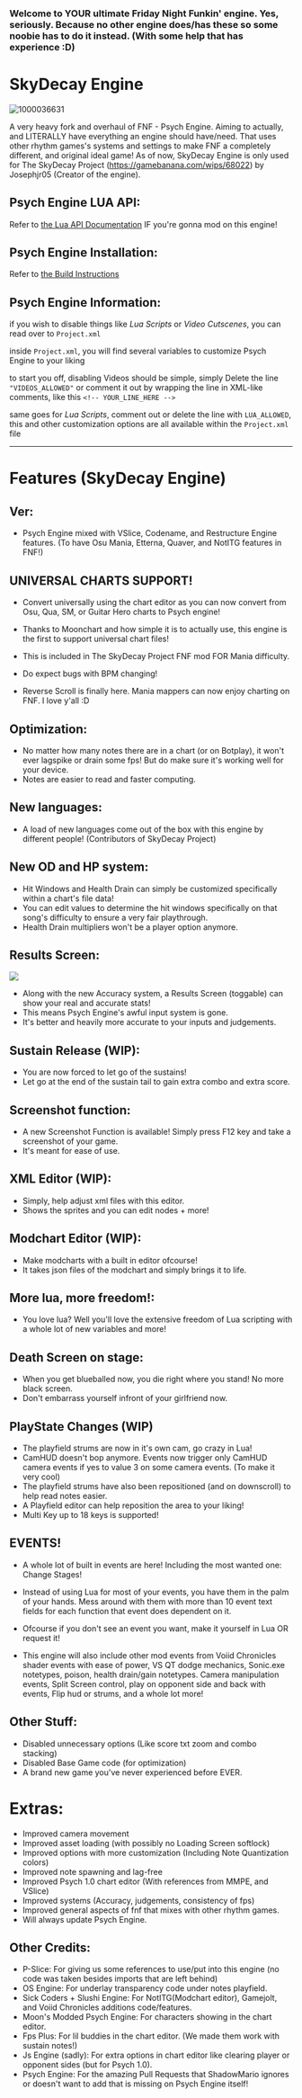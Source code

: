 ### Welcome to YOUR ultimate Friday Night Funkin' engine. Yes, seriously. Because no other engine does/has these so some noobie has to do it instead. (With some help that has experience :D)

# SkyDecay Engine 
![1000036631](https://github.com/user-attachments/assets/bcd2da72-1bb8-419c-b68f-321fa9ee0f5b)

A very heavy fork and overhaul of FNF - Psych Engine. Aiming to actually, and LITERALLY have everything an engine should have/need. That uses other rhythm games's systems and settings to make FNF a completely different, and original ideal game! As of now, SkyDecay Engine is only used for The SkyDecay Project (https://gamebanana.com/wips/68022) by Josephjr05 (Creator of the engine).

## Psych Engine LUA API:

Refer to [the Lua API Documentation](https://shadowmario.github.io/psychengine.lua/) IF you're gonna mod on this engine!

## Psych Engine Installation:

Refer to [the Build Instructions](./BUILDING.md)

## Psych Engine Information:

if you wish to disable things like *Lua Scripts* or *Video Cutscenes*, you can read over to `Project.xml`

inside `Project.xml`, you will find several variables to customize Psych Engine to your liking

to start you off, disabling Videos should be simple, simply Delete the line `"VIDEOS_ALLOWED"` or comment it out by wrapping the line in XML-like comments, like this `<!-- YOUR_LINE_HERE -->`

same goes for *Lua Scripts*, comment out or delete the line with `LUA_ALLOWED`, this and other customization options are all available within the `Project.xml` file

_____________________________________

# Features (SkyDecay Engine)

## Ver:
* Psych Engine mixed with VSlice, Codename, and Restructure Engine features.
(To have Osu Mania, Etterna, Quaver, and NotITG features in FNF!)

## UNIVERSAL CHARTS SUPPORT!
* Convert universally using the chart editor as you can now convert from Osu, Qua, SM, or Guitar Hero charts to Psych engine!
* Thanks to Moonchart and how simple it is to actually use, this engine is the first to support universal chart files!
* This is included in The SkyDecay Project FNF mod FOR Mania difficulty.

* Do expect bugs with BPM changing!

* Reverse Scroll is finally here. Mania mappers can now enjoy charting on FNF. I love y'all :D
  
## Optimization:
* No matter how many notes there are in a chart (or on Botplay), it won't ever lagspike or drain some fps! But do make sure it's working well for your device.
* Notes are easier to read and faster computing.

## New languages:
* A load of new languages come out of the box with this engine by different people! (Contributors of SkyDecay Project)

## New OD and HP system:

* Hit Windows and Health Drain can simply be customized specifically within a chart's file data! 
* You can edit values to determine the hit windows specifically on that song's difficulty to ensure a very fair playthrough.
* Health Drain multipliers won't be a player option anymore.

## Results Screen:
![](https://github.com/user-attachments/assets/fce40633-e095-4f6b-a96a-d95bdb86e3fd)
* Along with the new Accuracy system, a Results Screen (toggable) can show your real and accurate stats!
* This means Psych Engine's awful input system is gone.
* It's better and heavily more accurate to your inputs and judgements.

## Sustain Release (WIP):
* You are now forced to let go of the sustains!
* Let go at the end of the sustain tail to gain extra combo and extra score.

## Screenshot function:
* A new Screenshot Function is available! Simply press F12 key and take a screenshot of your game.
* It's meant for ease of use.

## XML Editor (WIP):
* Simply, help adjust xml files with this editor.
* Shows the sprites and you can edit nodes + more!

## Modchart Editor (WIP):
* Make modcharts with a built in editor ofcourse! 
* It takes json files of the modchart and simply brings it to life.

## More lua, more freedom!:
* You love lua? Well you'll love the extensive freedom of Lua scripting with a whole lot of new variables and more!

## Death Screen on stage:
* When you get blueballed now, you die right where you stand! No more black screen.
* Don't embarrass yourself infront of your girlfriend now.

## PlayState Changes (WIP)
* The playfield strums are now in it's own cam, go crazy in Lua!
* CamHUD doesn't bop anymore. Events now trigger only CamHUD camera events if yes to value 3 on some camera events. (To make it very cool)
* The playfield strums have also been repositioned (and on downscroll) to help read notes easier.
* A Playfield editor can help reposition the area to your liking!
* Multi Key up to 18 keys is supported!

## EVENTS!
* A whole lot of built in events are here! Including the most wanted one: Change Stages!
* Instead of using Lua for most of your events, you have them in the palm of your hands. Mess around with them with more than 10 event text fields for each function that event does dependent on it.
* Ofcourse if you don't see an event you want, make it yourself in Lua OR request it!

* This engine will also include other mod events from Voiid Chronicles shader events with ease of power, VS QT dodge mechanics, Sonic.exe notetypes, poison, health drain/gain notetypes. Camera manipulation events, Split Screen control, play on opponent side and back with events, Flip hud or strums, and a whole lot more!

## Other Stuff:
* Disabled unnecessary options (Like score txt zoom and combo stacking)
* Disabled Base Game code (for optimization)
* A brand new game you've never experienced before EVER.

# Extras:
* Improved camera movement
* Improved asset loading (with possibly no Loading Screen softlock)
* Improved options with more customization (Including Note Quantization colors)
* Improved note spawning and lag-free
* Improved Psych 1.0 chart editor (With references from MMPE, and VSlice)
* Improved systems (Accuracy, judgements, consistency of fps)
* Improved general aspects of fnf that mixes with other rhythm games.
* Will always update Psych Engine.

## Other Credits:
* P-Slice: For giving us some references to use/put into this engine (no code was taken besides imports that are left behind)
* OS Engine: For underlay transparency code under notes playfield.
* Sick Coders + Slushi Engine: For NotITG(Modchart editor), Gamejolt, and Voiid Chronicles additions code/features.
* Moon's Modded Psych Engine: For characters showing in the chart editor.
* Fps Plus: For lil buddies in the chart editor. (We made them work with sustain notes!)
* Js Engine (sadly): For extra options in chart editor like clearing player or opponent sides (but for Psych 1.0).
* Psych Engine: For the amazing Pull Requests that ShadowMario ignores or doesn't want to add that is missing on Psych Engine itself!
